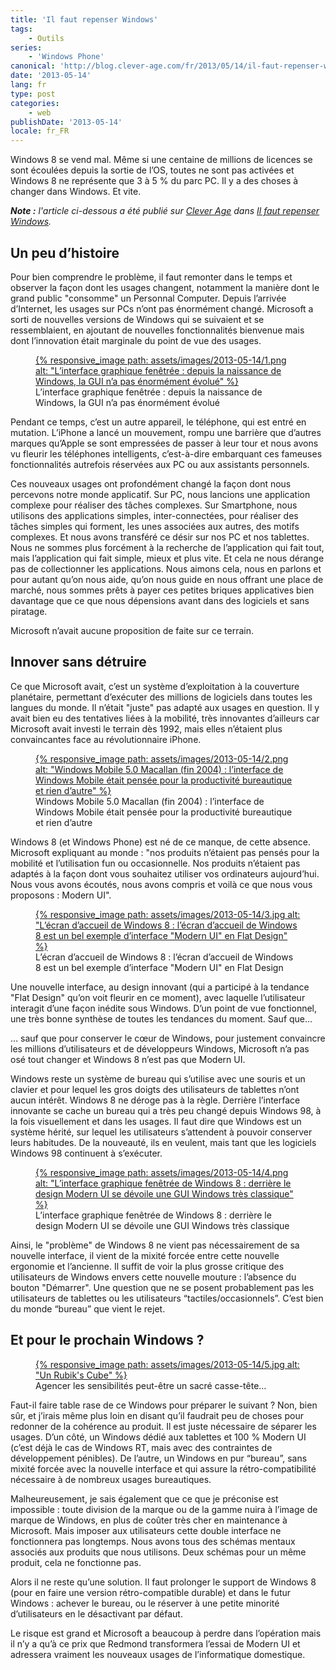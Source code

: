 ```yaml
---
title: 'Il faut repenser Windows'
tags:
    - Outils
series:
    - 'Windows Phone'
canonical: 'http://blog.clever-age.com/fr/2013/05/14/il-faut-repenser-windows/'
date: '2013-05-14'
lang: fr
type: post
categories:
    - web
publishDate: '2013-05-14'
locale: fr_FR
---
```


Windows 8 se vend mal. Même si une centaine de millions de licences se sont écoulées depuis la sortie de l’OS, toutes ne sont pas activées et Windows 8 ne représente que 3 à 5 % du parc PC. Il y a des choses à changer dans Windows. Et vite.

<!-- more -->

<em class="canonical">**Note&nbsp;:** l'article ci-dessous a été publié sur [Clever Age](http://www.clever-age.com/fr/) dans [Il faut repenser Windows](http://blog.clever-age.com/fr/2013/05/14/il-faut-repenser-windows/).</em>

## Un peu d’histoire

Pour bien comprendre le problème, il faut remonter dans le temps et observer la façon dont les usages changent, notamment la manière dont le grand public "consomme" un Personnal Computer. Depuis l’arrivée d’Internet, les usages sur PCs n’ont pas énormément changé. Microsoft a sorti de nouvelles versions de Windows qui se suivaient et se ressemblaient, en ajoutant de nouvelles fonctionnalités bienvenue mais dont l’innovation était marginale du point de vue des usages.

<figure>
<a data-featherlight="image" href="/assets/images/2013-05-14/1.png" title="Voir en plus grand">
      {% responsive_image path: assets/images/2013-05-14/1.png alt: "L’interface graphique fenêtrée&nbsp;: depuis la naissance de Windows, la GUI n’a pas énormément évolué" %}
  </a>
  <figcaption>L’interface graphique fenêtrée&nbsp;: depuis la naissance de Windows, la GUI n’a pas énormément évolué</figcaption>
</figure>

Pendant ce temps, c’est un autre appareil, le téléphone, qui est entré en mutation. L’iPhone a lancé un mouvement, rompu une barrière que d’autres marques qu’Apple se sont empressées de passer à leur tour et nous avons vu fleurir les téléphones intelligents, c’est-à-dire embarquant ces fameuses fonctionnalités autrefois réservées aux PC ou aux assistants personnels.

Ces nouveaux usages ont profondément changé la façon dont nous percevons notre monde applicatif. Sur PC, nous lancions une application complexe pour réaliser des tâches complexes. Sur Smartphone, nous utilisons des applications simples, inter-connectées, pour réaliser des tâches simples qui forment, les unes associées aux autres, des motifs complexes. Et nous avons transféré ce désir sur nos PC et nos tablettes. Nous ne sommes plus forcément à la recherche de l’application qui fait tout, mais l’application qui fait simple, mieux et plus vite. Et cela ne nous dérange pas de collectionner les applications. Nous aimons cela, nous en parlons et pour autant qu’on nous aide, qu’on nous guide en nous offrant une place de marché, nous sommes prêts à payer ces petites briques applicatives bien davantage que ce que nous dépensions avant dans des logiciels et sans piratage.

Microsoft n’avait aucune proposition de faite sur ce terrain.

## Innover sans détruire

Ce que Microsoft avait, c’est un système d’exploitation à la couverture planétaire, permettant d’exécuter des millions de logiciels dans toutes les langues du monde. Il n’était "juste" pas adapté aux usages en question. Il y avait bien eu des tentatives liées à la mobilité, très innovantes d’ailleurs car Microsoft avait investi le terrain dès 1992, mais elles n’étaient plus convaincantes face au révolutionnaire iPhone.

<figure>
  <a data-featherlight="image" href="/assets/images/2013-05-14/2.png" title="Voir en plus grand">
    {% responsive_image path: assets/images/2013-05-14/2.png alt: "Windows Mobile 5.0 Macallan (fin 2004)&nbsp;: l’interface de Windows Mobile était pensée pour la productivité bureautique et rien d’autre" %}
  </a>
  <figcaption>Windows Mobile 5.0 Macallan (fin 2004)&nbsp;: l’interface de Windows Mobile était pensée pour la productivité bureautique et rien d’autre</figcaption>
</figure>

Windows 8 (et Windows Phone) est né de ce manque, de cette absence. Microsoft expliquant au monde&nbsp;: "nos produits n’étaient pas pensés pour la mobilité et l’utilisation fun ou occasionnelle. Nos produits n’étaient pas adaptés à la façon dont vous souhaitez utiliser vos ordinateurs aujourd’hui. Nous vous avons écoutés, nous avons compris et voilà ce que nous vous proposons&nbsp;: Modern UI".

<figure>
  <a data-featherlight="image" href="/assets/images/2013-05-14/3.jpg" title="Voir en plus grand">
    {% responsive_image path: assets/images/2013-05-14/3.jpg alt: "L’écran d’accueil de Windows 8&nbsp;: l’écran d’accueil de Windows 8 est un bel exemple d’interface &quot;Modern UI&quot; en Flat Design" %}
  </a>
  <figcaption>L’écran d’accueil de Windows 8&nbsp;: l’écran d’accueil de Windows 8 est un bel exemple d’interface "Modern UI" en Flat Design</figcaption>
</figure>

Une nouvelle interface, au design innovant (qui a participé à la tendance "Flat Design" qu’on voit fleurir en ce moment), avec laquelle l’utilisateur interagit d’une façon inédite sous Windows. D’un point de vue fonctionnel, une très bonne synthèse de toutes les tendances du moment. Sauf que…

… sauf que pour conserver le cœur de Windows, pour justement convaincre les millions d’utilisateurs et de développeurs Windows, Microsoft n’a pas osé tout changer et Windows 8 n’est pas que Modern UI.

Windows reste un système de bureau qui s’utilise avec une souris et un clavier et pour lequel les gros doigts des utilisateurs de tablettes n’ont aucun intérêt. Windows 8 ne déroge pas à la règle. Derrière l’interface innovante se cache un bureau qui a très peu changé depuis Windows 98, à la fois visuellement et dans les usages. Il faut dire que Windows est un système hérité, sur lequel les utilisateurs s’attendent à pouvoir conserver leurs habitudes. De la nouveauté, ils en veulent, mais tant que les logiciels Windows 98 continuent à s’exécuter.

<figure>
  <a data-featherlight="image" href="/assets/images/2013-05-14/4.png" title="Voir en plus grand">
    {% responsive_image path: assets/images/2013-05-14/4.png alt: "L’interface graphique fenêtrée de Windows 8&nbsp;: derrière le design Modern UI se dévoile une GUI Windows très classique" %}
  </a>
  <figcaption>L’interface graphique fenêtrée de Windows 8&nbsp;: derrière le design Modern UI se dévoile une GUI Windows très classique</figcaption>
</figure>

Ainsi, le "problème" de Windows 8 ne vient pas nécessairement de sa nouvelle interface, il vient de la mixité forcée entre cette nouvelle ergonomie et l’ancienne. Il suffit de voir la plus grosse critique des utilisateurs de Windows envers cette nouvelle mouture&nbsp;: l’absence du bouton "Démarrer". Une question que ne se posent probablement pas les utilisateurs de tablettes ou les utilisateurs “tactiles/occasionnels”. C’est bien du monde “bureau” que vient le rejet.

## Et pour le prochain Windows&nbsp;?

<figure>
  <a data-featherlight="image" href="/assets/images/2013-05-14/5.jpg" title="Voir en plus grand">
    {% responsive_image path: assets/images/2013-05-14/5.jpg alt: "Un Rubik's Cube" %}
  </a>
  <figcaption>Agencer les sensibilités peut-être un sacré casse-tête…</figcaption>
</figure>

Faut-il faire table rase de ce Windows pour préparer le suivant&nbsp;? Non, bien sûr, et j’irais même plus loin en disant qu’il faudrait peu de choses pour redonner de la cohérence au produit. Il est juste nécessaire de séparer les usages. D’un côté, un Windows dédié aux tablettes et 100 % Modern UI (c’est déjà le cas de Windows RT, mais avec des contraintes de développement pénibles). De l’autre, un Windows en pur “bureau”, sans mixité forcée avec la nouvelle interface et qui assure la rétro-compatibilité nécessaire à de nombreux usages bureautiques.

Malheureusement, je sais également que ce que je préconise est impossible&nbsp;: toute division de la marque ou de la gamme nuira à l’image de marque de Windows, en plus de coûter très cher en maintenance à Microsoft. Mais imposer aux utilisateurs cette double interface ne fonctionnera pas longtemps. Nous avons tous des schémas mentaux associés aux produits que nous utilisons. Deux schémas pour un même produit, cela ne fonctionne pas.

Alors il ne reste qu’une solution. Il faut prolonger le support de Windows 8 (pour en faire une version rétro-compatible durable) et dans le futur Windows&nbsp;: achever le bureau, ou le réserver à une petite minorité d’utilisateurs en le désactivant par défaut.

Le risque est grand et Microsoft a beaucoup à perdre dans l’opération mais il n’y a qu’à ce prix que Redmond transformera l’essai de Modern UI et adressera vraiment les nouveaux usages de l’informatique domestique.
